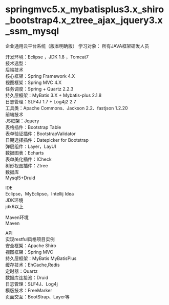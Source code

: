 # springmvc5.x_mybatisplus3.x_shiro_bootstrap4.x_ztree_ajax_jquery3.x_ssm_mysql
企业通用云平台系统（版本明确版）
学习对象：
         所有JAVA框架研发人员 
 
 
开发环境：Eclipse ，JDK 1.8 ，Tomcat7  
技术选型：  
后端技术  
核心框架：Spring Framework 4.X  
视图框架：Spring MVC 4.X  
任务调度：Spring + Quartz 2.2.3  
持久层框架：MyBatis 3.X + Mybatis-plus 2.1.8  
日志管理：SLF4J 1.7 + Log4j2 2.7  
工具类：Apache Commons、Jackson 2.2、fastjson 1.2.20  
前端技术  
JS框架：Jquery  
表格插件：Bootstrap Table  
表单验证插件：BootstrapValidator  
日期选择插件：Datepicker for Bootstrap  
弹层组件：Layer，LayUI  
数据图表：Echarts  
表单美化插件：ICheck  
树形视图插件：Ztree   
数据库      
      Mysql5+Druid  

IDE  
      Eclipse，MyEclipse，Intellij Idea    
JDK环境  
          jdk6以上  


Maven环境  
          Maven  

API  
         实现restful风格项目实例   
安全框架：Apache Shiro  
视图框架：Spring MVC  
持久层框架：MyBatis MyBatisPlus  
缓存技术：EhCache,Redis  
定时器：Quartz  
数据库连接池：Druid  
日志管理：SLF4J、Log4j  
模版技术：FreeMarker  
页面交互：BootStrap、Layer等  
